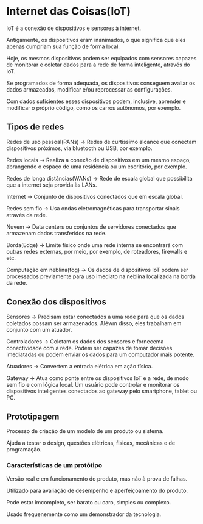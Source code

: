 # Internet das Coisas(IoT)

IoT é a conexão de dispositivos e sensores à internet.

Antigamente, os dispositivos eram inanimados, o que significa que eles apenas cumpriam sua função de forma local.

Hoje, os mesmos dispositivos podem ser equipados com sensores capazes de monitorar e coletar dados para a rede de forma inteligente, através do IoT.

Se programados de forma adequada, os dispositivos conseguem avaliar os dados armazeados, modificar e/ou reprocessar as configurações.

Com dados suficientes esses dispositivos podem, inclusive, aprender e modificar o próprio código, como os carros autônomos, por exemplo.

## Tipos de redes

Redes de uso pessoal(PANs) -> Redes de curtissímo alcance que conectam dispositivos próximos, via bluetooth ou USB, por exemplo. 

Redes locais -> Realiza a conexão de dispositivos em um mesmo espaço, abrangendo o espaço de uma residência ou um escritório, por exemplo.

Redes de longa distâncias(WANs) -> Rede de escala global que possibilita que a internet seja provida às LANs.

Internet -> Conjunto de dispositivos conectados que em escala global.

Redes sem fio -> Usa ondas eletromagnéticas para transportar sinais através da rede.

Nuvem -> Data centers ou conjuntos de servidores conectados que armazenam dados transferidos na rede.

Borda(Edge) -> Limite físico onde uma rede interna se encontrará com outras redes externas, por meio, por exemplo, de roteadores, firewalls e etc.

Computação em neblina(fog) -> Os dados de dispositivos IoT podem ser processados previamente para uso imediato na neblina localizada na borda da rede.

## Conexão dos dispositivos

Sensores -> Precisam estar conectados a uma rede para que os dados coletados possam ser armazenados. Aléwm disso, eles trabalham em conjunto com um atuador.

Controladores -> Coletam os dados dos sensores e fornecema  conectividade com a rede. Podem ser capazes de tomar decisões imediatadas ou podem enviar os dados para um computador mais potente.

Atuadores -> Convertem a entrada elétrica em ação física.

Gateway -> Atua como ponte entre os dispositivos IoT e a rede, de modo sem fio e com lógica local. Um usuário pode controlar e monitorar os dispositivos inteligentes conectados ao gateway pelo smartphone, tablet ou PC.

## Prototipagem

Processo de criação de um modelo de um produto ou sistema.

Ajuda a testar o design, questões elétricas, fisicas, mecânicas e de programação.

### Características de um protótipo

Versão real e em funcionamento do produto, mas não à prova de falhas.

Utilizado para avaliação de desempenho e aperfeiçoamento do produto.

Pode estar imcompleto, ser barato ou caro, simples ou complexo.

Usado frequenemente como um demonstrador da tecnologia.
